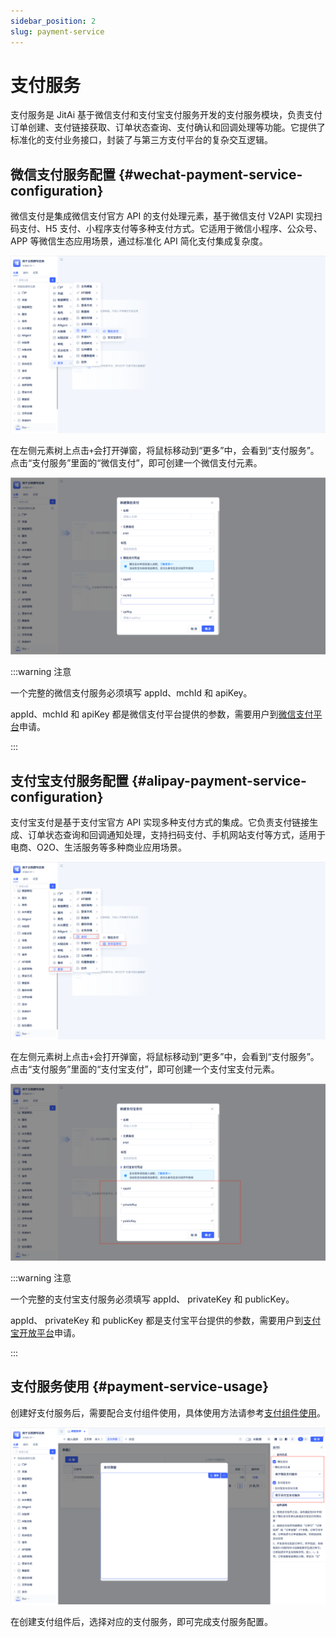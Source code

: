 ```yaml
---
sidebar_position: 2
slug: payment-service
---
```


# 支付服务
支付服务是 JitAi 基于微信支付和支付宝支付服务开发的支付服务模块，负责支付订单创建、支付链接获取、订单状态查询、支付确认和回调处理等功能。它提供了标准化的支付业务接口，封装了与第三方支付平台的复杂交互逻辑。

## 微信支付服务配置 {#wechat-payment-service-configuration}
微信支付是集成微信支付官方 API 的支付处理元素，基于微信支付 V2API 实现扫码支付、H5 支付、小程序支付等多种支付方式。它适用于微信小程序、公众号、APP 等微信生态应用场景，通过标准化 API 简化支付集成复杂度。

![微信支付服务创建](./img/2/pay_2025-08-28_14-31-11.png)

在左侧元素树上点击`+`会打开弹窗，将鼠标移动到“更多”中，会看到“支付服务”。点击“支付服务”里面的“微信支付”，即可创建一个微信支付元素。

![微信支付服务配置](./img/2/pay_2025-08-28_14-39-33.png)

:::warning 注意

一个完整的微信支付服务必须填写 appId、mchId 和 apiKey。

appId、mchId 和 apiKey 都是微信支付平台提供的参数，需要用户到[微信支付平台](https://pay.weixin.qq.com)申请。

:::

## 支付宝支付服务配置 {#alipay-payment-service-configuration}
支付宝支付是基于支付宝官方 API 实现多种支付方式的集成。它负责支付链接生成、订单状态查询和回调通知处理，支持扫码支付、手机网站支付等方式，适用于电商、O2O、生活服务等多种商业应用场景。

![支付宝支付服务创建](./img/2/pay_2025-08-28_16-11-09.png)

在左侧元素树上点击`+`会打开弹窗，将鼠标移动到“更多”中，会看到“支付服务”。点击“支付服务”里面的“支付宝支付”，即可创建一个支付宝支付元素。

![支付宝支付服务配置](./img/2/pay_2025-08-28_16-13-46.png)

:::warning 注意

一个完整的支付宝支付服务必须填写 appId、 privateKey 和 publicKey。

appId、 privateKey 和 publicKey 都是支付宝平台提供的参数，需要用户到[支付宝开放平台](https://open.alipay.com/)申请。

:::

## 支付服务使用 {#payment-service-usage}
创建好支付服务后，需要配合支付组件使用，具体使用方法请参考[支付组件使用](../using-functional-components-in-pages/payment-components)。

![支付组件使用](./img/2/pay_2025-08-28_16-34-49.png)

在创建支付组件后，选择对应的支付服务，即可完成支付服务配置。

